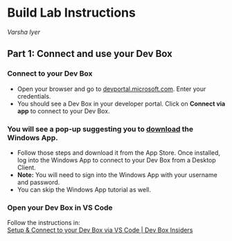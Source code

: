 # Build Lab Instructions
*Varsha Iyer*

## Part 1: Connect and use your Dev Box

### Connect to your Dev Box
- Open your browser and go to [devportal.microsoft.com](https://devportal.microsoft.com). Enter your credentials.
- You should see a Dev Box in your developer portal. Click on **Connect via app** to connect to your Dev Box.

### You will see a pop-up suggesting you to [download](https://apps.microsoft.com) the Windows App.
- Follow those steps and download it from the App Store. Once installed, log into the Windows App to connect to your Dev Box from a Desktop Client.
- **Note:** You will need to sign into the Windows App with your username and password.
- You can skip the Windows App tutorial as well.

### Open your Dev Box in VS Code
Follow the instructions in:  
[Setup & Connect to your Dev Box via VS Code | Dev Box Insiders](https://aka.ms/devbox-vscode)
